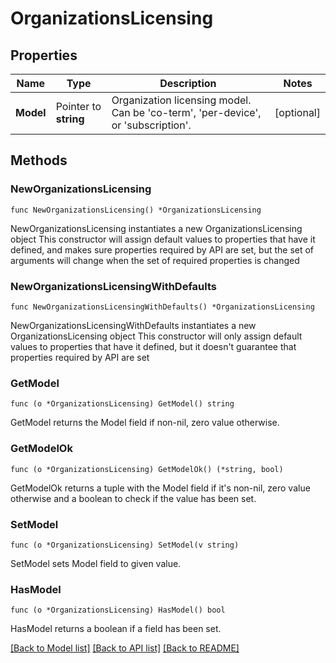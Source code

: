 # OrganizationsLicensing

## Properties

Name | Type | Description | Notes
------------ | ------------- | ------------- | -------------
**Model** | Pointer to **string** | Organization licensing model. Can be &#39;co-term&#39;, &#39;per-device&#39;, or &#39;subscription&#39;. | [optional] 

## Methods

### NewOrganizationsLicensing

`func NewOrganizationsLicensing() *OrganizationsLicensing`

NewOrganizationsLicensing instantiates a new OrganizationsLicensing object
This constructor will assign default values to properties that have it defined,
and makes sure properties required by API are set, but the set of arguments
will change when the set of required properties is changed

### NewOrganizationsLicensingWithDefaults

`func NewOrganizationsLicensingWithDefaults() *OrganizationsLicensing`

NewOrganizationsLicensingWithDefaults instantiates a new OrganizationsLicensing object
This constructor will only assign default values to properties that have it defined,
but it doesn't guarantee that properties required by API are set

### GetModel

`func (o *OrganizationsLicensing) GetModel() string`

GetModel returns the Model field if non-nil, zero value otherwise.

### GetModelOk

`func (o *OrganizationsLicensing) GetModelOk() (*string, bool)`

GetModelOk returns a tuple with the Model field if it's non-nil, zero value otherwise
and a boolean to check if the value has been set.

### SetModel

`func (o *OrganizationsLicensing) SetModel(v string)`

SetModel sets Model field to given value.

### HasModel

`func (o *OrganizationsLicensing) HasModel() bool`

HasModel returns a boolean if a field has been set.


[[Back to Model list]](../README.md#documentation-for-models) [[Back to API list]](../README.md#documentation-for-api-endpoints) [[Back to README]](../README.md)


